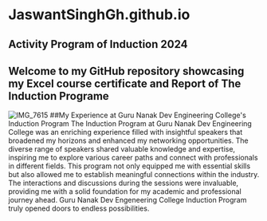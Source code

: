 # JaswantSinghGh.github.io
## Activity Program of Induction 2024
## Welcome to my GitHub repository showcasing my Excel course certificate and Report of The Induction Programe
![IMG_7615](https://github.com/user-attachments/assets/a5dc19a2-b4eb-44f4-ac72-bf8f89842b49)
##My Experience at Guru Nanak Dev Engineering College's Induction Program
The Induction Program at Guru Nanak Dev Engineering College was an enriching experience filled with insightful speakers that broadened my horizons and enhanced my networking opportunities. The diverse range of speakers shared valuable knowledge and expertise, inspiring me to explore various career paths and connect with professionals in different fields. This program not only equipped me with essential skills but also allowed me to establish meaningful connections within the industry. The interactions and discussions during the sessions were invaluable, providing me with a solid foundation for my academic and professional journey ahead. Guru Nanak Dev Engeneering College Induction Program truly opened doors to endless possibilities.
